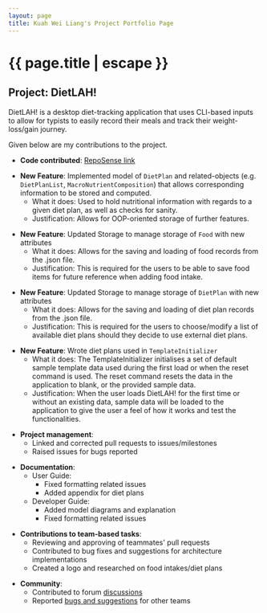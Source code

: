 ```yaml
---
layout: page
title: Kuah Wei Liang's Project Portfolio Page
---
```


<h1 class="post-title">{{ page.title | escape }}</h1>

## Project: DietLAH!

DietLAH! is a desktop diet-tracking application that uses CLI-based inputs to allow for typists to easily record their meals and track their weight-loss/gain journey.

Given below are my contributions to the project.

- **Code contributed**: [RepoSense link](https://nus-cs2103-ay2021s2.github.io/tp-dashboard/?search=&sort=groupTitle&sortWithin=title&timeframe=commit&mergegroup=&groupSelect=groupByRepos&breakdown=true&checkedFileTypes=docs~functional-code~test-code~other&since=&tabOpen=true&tabType=authorship&tabAuthor=WeiLiangLOL&tabRepo=AY2021S2-CS2103T-T12-2%2Ftp%5Bmaster%5D&authorshipIsMergeGroup=false&authorshipFileTypes=docs~functional-code~test-code~other&authorshipIsBinaryFileTypeChecked=false)

* **New Feature**: Implemented model of `DietPlan` and related-objects (e.g. `DietPlanList`, `MacroNutrientComposition`) that allows corresponding information to be stored and computed.
    * What it does: Used to hold nutritional information with regards to a given diet plan, as well as checks for sanity.
    * Justification: Allows for OOP-oriented storage of further features.

- **New Feature**: Updated Storage to manage storage of `Food` with new attributes
    * What it does: Allows for the saving and loading of food records from the .json file.
    * Justification: This is required for the users to be able to save food items for future reference when adding food intake.

* **New Feature**: Updated Storage to manage storage of `DietPlan` with new attributes
    * What it does: Allows for the saving and loading of diet plan records from the .json file.
    * Justification: This is required for the users to choose/modify a list of available diet plans should they decide to use external diet plans.

- **New Feature**: Wrote diet plans used in `TemplateInitializer`
    * What it does: The TemplateInitializer initialises a set of default sample template data used during the first load or when the reset command is used. The reset command resets the data in the application to blank, or the provided sample data.
    * Justification: When the user loads DietLAH! for the first time or without an existing data, sample data will be loaded to the application to give the user a feel of how it works and test the functionalities.

* **Project management**:
    * Linked and corrected pull requests to issues/milestones
    * Raised issues for bugs reported

- **Documentation**:
    * User Guide:
        * Fixed formatting related issues
        * Added appendix for diet plans
    * Developer Guide:
        * Added model diagrams and explanation
        * Fixed formatting related issues

* **Contributions to team-based tasks**:
    * Reviewing and approving of teammates' pull requests
    * Contributed to bug fixes and suggestions for architecture implementations
    * Created a logo and researched on food intakes/diet plans

- **Community**:
    * Contributed to forum [discussions](https://github.com/nus-cs2103-AY2021S2/forum/issues?q=is%3Aissue+author%3AWeiLiangLOL)
    * Reported [bugs and suggestions](https://github.com/AY2021S2-CS2103T-T13-4/tp/issues?q=is%3Aissue+WeiLiangLOL) for other teams
